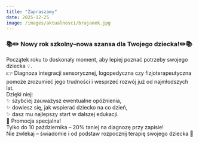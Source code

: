 ```yaml
---
title: "Zapraszamy"
date: 2025-12-25
image: /images/aktualnosci/brajanek.jpg
---
```


### 📚✏️ Nowy rok szkolny–nowa szansa dla Twojego dziecka!✏️📚

<!--more-->

Początek roku to doskonały moment, aby lepiej poznać potrzeby swojego dziecka 💡.  
👉 Diagnoza integracji sensorycznej, logopedyczna czy fizjoterapeutyczna pomoże zrozumieć jego trudności i wesprzeć rozwój już od najmłodszych lat.  
Dzięki niej:  
✨ szybciej zauważysz ewentualne opóźnienia,  
✨ dowiesz się, jak wspierać dziecko na co dzień,  
✨ dasz mu najlepszy start w dalszej edukacji.  
🎉 Promocja specjalna!  
Tylko do 10 października – 20% taniej na diagnozę przy zapisie!  
Nie zwlekaj – świadomie i od podstaw rozpocznij terapię swojego dziecka 💙

